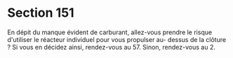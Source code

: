 # Section 151

En dépit du manque évident de carburant, allez-vous prendre le 
risque d'utiliser le réacteur individuel pour vous propulser au-
dessus de la clôture ? Si vous en décidez ainsi, rendez-vous au 57. 
Sinon, rendez-vous au 2.